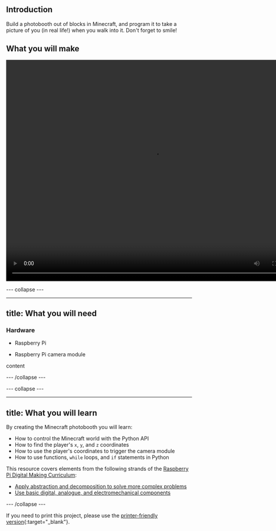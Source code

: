 ## Introduction
Build a photobooth out of blocks in Minecraft, and program it to take a picture of you (in real life!) when you walk into it. Don't forget to smile!

## What you will make

<video width="800" height="600" controls autoplay loop>
<source src="images/mcphotobooth.webm" type="video/webm">
Your browser does not support WebM video, so try FireFox or Chrome.
</video>

--- collapse ---

---
title: What you will need
---

### Hardware

* Raspberry Pi

* Raspberry Pi camera module

content

--- /collapse ---

--- collapse ---

---
title: What you will learn
---

By creating the Minecraft photobooth you will learn:

- How to control the Minecraft world with the Python API
- How to find the player's `x`, `y`, and `z` coordinates
- How to use the player's coordinates to trigger the camera module
- How to use functions, `while` loops, and `if` statements in Python

This resource covers elements from the following strands of the [Raspberry Pi Digital Making Curriculum](https://www.raspberrypi.org/curriculum/):

- [Apply abstraction and decomposition to solve more complex problems](https://www.raspberrypi.org/curriculum/programming/developer)
- [Use basic digital, analogue, and electromechanical components](https://www.raspberrypi.org/curriculum/physical-computing/creator)

--- /collapse ---

If you need to print this project, please use the [printer-friendly version](https://projects.raspberrypi.org/en/projects/minecraft-photobooth/print){:target="_blank"}.
